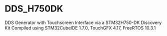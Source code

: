 # DDS_H750DK
DDS Generator with Touchscreen Interface via a STM32H750-DK Discovery Kit
Compiled using STM32CubeIDE 1.7.0, TouchGFX 4.17, FreeRTOS 10.3.1
